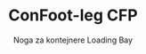 ---
title: "ConFoot-leg CFP"
subtitle: "Noga za kontejnere Loading Bay"
mainImage: "/images/products/confoot-leg-cfp-main.jpg"
gallery:
  - "/images/products/confoot-leg-cfp-1.jpg"
  - "/images/products/confoot-leg-cfp-2.jpg"
  - "/images/products/confoot-leg-cfp-3.jpg"
shortDescription: "ConFoot-leg CFP je zasnovan za nakladne prostore, kar omogoča pritrditev kontejnerja na pristanišče, hkrati pa omogoča popolno odpiranje vrat ob straneh."
technicalDescription: "Model CFP omogoča, da se izdelki naložijo neposredno iz proizvodnje v kontejner brez vmesnega skladiščenja, brez potrebe po drugi opremi za rokovanje s kontejnerji."
videoID: "da7h7VgJHgs"
specifications:
  - name: "Teža"
    value: "24 kg na nogo"
  - name: "Nosilnost"
    value: "30 ton"
  - name: "Razpon nastavitve"
    value: "1.043 mm do 1.448 mm"
  - name: "Material"
    value: "Visokokakovostno jeklo"
price: "3.500 EUR"
priceVAT: "4.235 EUR"
pricingNotes: "Na voljo so popusti pri večjih količinah. Za podrobnosti se obrnite na naš prodajni oddelek."
buyLink: "/contact"
howToUse: |
  1. Postavite CFP nogo na zareze kota kontejnerja
  2. Angažirajte varovalni mehanizem
  3. Po potrebi nastavite višino v razponu med 1.043 mm in 1.448 mm
  4. Pritrdite kontejner na nakladno dno
  5. Popolnoma odprite vrata kontejnerja ob straneh
  6. Naložite izdelke neposredno iz proizvodnje v kontejner
benefits:
  - title: "Integracija z nakladnim prostorom"
    description: "Omogoča pritrditev kontejnerja na nakladno dno, hkrati pa vrata popolnoma odpre ob straneh"
  - title: "Neposredno nalaganje"
    description: "Izdelke je mogoče naložiti neposredno iz proizvodnje v kontejner brez vmesnega skladiščenja"
  - title: "Brez dodatne opreme"
    description: "Za nalaganje ni potrebna dodatna oprema za rokovanje s kontejnerji"
  - title: "Učinkovitost prikolice"
    description: "Osvobodi prikolico za druge naloge, medtem ko kontejner ostane na nakladnem dnu"
  - title: "Dodatno skladiščenje"
    description: "Kontejnerji se lahko uporabljajo kot dodatni skladiščni prostor, ko niso v tranzitu"
  - title: "Takojšnja mobilnost"
    description: "Kontejnerji so vedno pripravljeni na premikanje - preprosto pripeljite prikolico pod kontejner, da nadaljujete pot"
articleContent: |
  ## Kaj je ConFoot-leg CFP?

  ConFoot-leg CFP je specializirana rešitev za noge kontejnerjev, zasnovana posebej za operacije nakladnih prostorov. Model CFP omogoča pritrditev kontejnerjev na nakladna dna, hkrati pa omogoča, da se vrata popolnoma odprejo ob straneh, kar ustvarja brezhibno integracijo med kontejnerjem in objektom. Ta inovativna rešitev spreminja transportne kontejnere v učinkovite razširitve vašega nakladnega prostora, kar odstrani potrebo po vmesnem skladiščenju in dodatni opremi za rokovanje.

  ## Ključne prednosti za operacije nakladnih prostorov

  ConFoot-leg CFP prinaša pomembne operativne prednosti za podjetja, ki redno nalagajo in razklagajo transportne kontejnere. S pritrdilom kontejnerjev neposredno na nakladno dno lahko sprostite prikolice za druge naloge, kar optimizira uporabo vašega voznega parka in zmanjša čakalne dobe. Izdelke je mogoče naložiti neposredno iz proizvodnje v kontejner brez vmesnega skladiščenja, s čimer se poenostavi vaš logistični proces in zmanjša stroške rokovanja.

  Poleg tega lahko kontejnerji, opremljeni s CFP nogami, služijo kot prilagodljiv dodatni skladiščni prostor, ko niso v tranzitu. Vedno so pripravljeni na premikanje - preprosto pripeljite prikolico pod kontejner in pot se nadaljuje. Ta vsestranskost naredi CFP idealno rešitev za podjetja, ki želijo izboljšati učinkovitost nakladnih prostorov in razširiti skladiščni obseg.

  ## Kako deluje

  ConFoot-leg CFP se varno pritrdi na zareze kota kontejnerja, s čimer zagotavlja stabilno oporo, medtem ko je kontejner postavljen na nakladno dno. Noge imajo razpon nastavitve od 1.043 mm do 1.448 mm, kar omogoča natančno poravnavo z različnimi višinami nakladnih dnov. Vsaka noga tehta 24 kg, kar zagotavlja enostavno rokovanje za operaterje, sistem pa nudi znatno nosilnost do 30 ton.

  Namestitev je enostavna:
  1. Postavite CFP noge na zareze kota kontejnerja
  2. Angažirajte varovalni mehanizem za pritrditev nog
  3. Po potrebi nastavite višino, da se poravna z nakladnim dnom
  4. Pritrdite kontejner na nakladno dno
  5. Popolnoma odprite vrata kontejnerja ob straneh
  6. Začnite nalagati neposredno iz proizvodnje v kontejner

  Ko je nalaganje končano, kontejner ostane pripravljen za transport. Ko je prikolica na voljo, jo preprosto pripeljete pod kontejner, noge se odstranijo in pot se nadaljuje brez vmesnih korakov rokovanja.

  ## Aplikacije ConFoot-leg CFP

  ### Proizvodni obrati
  Proizvodni obrati veliko koristijo od sposobnosti CFP, da ustvari brezhibno razširitev proizvodnega območja. S postavitvijo kontejnerjev neposredno na nakladne prostore se izdelki lahko premikajo neposredno s proizvodne linije v transportne kontejnere, kar odstrani potrebo po vmesnem skladiščenju in zmanjša stroške rokovanja. Ta pristop neposrednega nalaganja zmanjšuje tveganje poškodb in poenostavlja logistični proces.

  ### Distribucijski centri
  Distribucijskim centrom CFP nudi dragoceno prilagodljivost pri nalagalnih operacijah. Kontejnerje je mogoče postaviti na nakladna dna za daljše obdobje, kar omogoča učinkovito nalaganje, ko so izdelki na voljo. Ta pristop zmanjša pritisk nalaganja kontejnerjev v strogih časovnih okvirih, ko prikolice čakajo, kar optimizira tako uporabo delovne sile kot transportnih virov.

  ### Maloprodajni sektor
  Maloprodajna podjetja lahko uporabljajo kontejnerje, opremljene s CFP, kot prilagodljiv dodatni skladiščni prostor v času največje obremenitve. Kontejnerje je mogoče postaviti na nakladna dna za neposreden prevzem blaga, nato pa jih premakniti v skladiščne prostore, ko so polni. Ta pristop nudi stroškovno učinkovito dodatno kapaciteto brez potrebe po trajni širšitvi objektov.

  ### Transportna podjetja
  Transportna podjetja imajo koristi od izboljšane uporabe voznega parka s sistemom CFP. Prikolice lahko spustijo kontejnere na lokacijah strank in takoj nadaljujejo s svojo naslednjo nalogo, namesto da bi čakale na nalagalne/razklagalne operacije. Ta učinkovitost lahko bistveno poveča produktivno zmogljivost obstoječih prikolic.

  ## Tehnične specifikacije

  - **Nosilnost**: 30 ton
  - **Teža**: 24 kg na nogo
  - **Razpon nastavitve**: 1.043 mm do 1.448 mm
  - **Material**: Visokokakovostno jeklo z trajnim premazom
  - **Združljivost**: Standardne zareze kota transportnega kontejnerja

  ConFoot-leg CFP predstavlja inovativno rešitev za operacije nakladnih prostorov, ki podjetjem nudi način za optimizacijo logističnih procesov, izboljšanje rabe virov in ustvarjanje prilagodljivega dodatnega skladiščnega prostora. Z omogočanjem neposrednega nalaganja iz proizvodnje v kontejnere in sprostitvijo prikolic za druge naloge, CFP pomaga podjetjem doseči večjo učinkovitost in stroškovno učinkovitost pri rokovanju s kontejnerji.
---